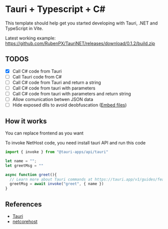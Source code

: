 # Tauri + Typescript + C#

This template should help get you started developing with Tauri, .NET and TypeScript in Vite. 

Latest working example: https://github.com/RubenPX/TauriNET/releases/download/0.1.2/build.zip

## TODOS
- [X] Call C# code from Tauri
- [ ] Call Tauri code from C#
- [ ] Call C# code from Tauri and return a string
- [ ] Call C# code from tauri with parameters
- [ ] Call C# code from tauri with parameters and return string
- [ ] Allow comunication betwen JSON data
- [ ] Hide exposed dlls to avoid deobfuscation ([Embed files](https://tauri.app/v1/guides/building/resources/))

## How it works

You can replace frontend as you want

To invoke NetHost code, you need install tauri API and run this code

```javascript
import { invoke } from "@tauri-apps/api/tauri"

let name = "";
let greetMsg = ""

async function greet(){
  // Learn more about Tauri commands at https://tauri.app/v1/guides/features/command
  greetMsg = await invoke("greet", { name })
}
```

## References

- [Tauri](https://tauri.app)
- [netcorehost](https://github.com/OpenByteDev/netcorehost)
